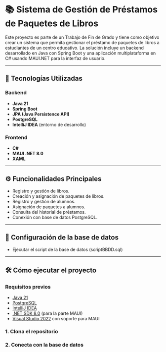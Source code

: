 # 📚 Sistema de Gestión de Préstamos de Paquetes de Libros

Este proyecto es parte de un Trabajo de Fin de Grado y tiene como objetivo crear un sistema que permita gestionar el préstamo de paquetes de libros a estudiantes de un centro educativo. La solución incluye un backend desarrollado en Java con Spring Boot y una aplicación multiplataforma en C# usando MAUI.NET para la interfaz de usuario.

---

## 🚀 Tecnologías Utilizadas

### Backend
- **Java 21**
- **Spring Boot**
- **JPA (Java Persistence API)**
- **PostgreSQL**
- **IntelliJ IDEA** (entorno de desarrollo)

### Frontend
- **C#**
- **MAUI .NET 8.0**
- **XAML**

---

## ⚙️ Funcionalidades Principales

- Registro y gestión de libros.
- Creación y asignación de paquetes de libros.
- Registro y gestión de alumnos.
- Asignación de paquetes a alumnos.
- Consulta del historial de préstamos.
- Conexión con base de datos PostgreSQL.

---

## 📱 Configuración de la base de datos

- Ejecutar el script de la base de datos (scriptBBDD.sql)

---

## 🛠️ Cómo ejecutar el proyecto

### Requisitos previos

- [Java 21](https://www.oracle.com/java/technologies/javase/jdk21-archive-downloads.html)
- [PostgreSQL](https://www.postgresql.org/)
- [IntelliJ IDEA](https://www.jetbrains.com/idea/)
- [.NET SDK 8.0](https://dotnet.microsoft.com/en-us/download/dotnet/8.0) (para la parte MAUI)
- [Visual Studio 2022](https://visualstudio.microsoft.com/) con soporte para MAUI

### 1. Clona el repositorio

### 2. Conecta con la base de datos

